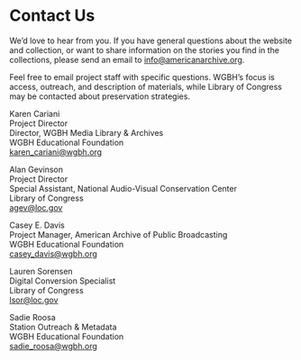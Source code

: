 # Contact Us

We’d love to hear from you. If you have general questions about the website and
collection, or want to share information on the stories you find in the 
collections, please send an email to info@americanarchive.org.

Feel free to email project staff with specific questions. WGBH’s focus is 
access, outreach, and description of materials, while Library of Congress may be
contacted about preservation strategies.

Karen Cariani<br/>
Project Director<br/>
Director, WGBH Media Library & Archives<br/>
WGBH Educational Foundation<br/>
karen_cariani@wgbh.org

Alan Gevinson<br/>
Project Director<br/>
Special Assistant, National Audio-Visual Conservation Center<br/>
Library of Congress<br/>
agev@loc.gov<br/>

Casey E. Davis<br/>
Project Manager, American Archive of Public Broadcasting<br/>
WGBH Educational Foundation<br/>
casey_davis@wgbh.org<br/>

Lauren Sorensen<br/>
Digital Conversion Specialist<br/>
Library of Congress<br/>
lsor@loc.gov<br/>

Sadie Roosa<br/>
Station Outreach & Metadata<br/>
WGBH Educational Foundation<br/>
sadie_roosa@wgbh.org<br/>

